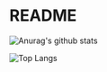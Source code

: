 # README

![Anurag's github stats](https://github-readme-stats.vercel.app/api?username=kelvinLin9&theme=vue-dark)

![Top Langs](https://github-readme-stats.vercel.app/api/top-langs/?username=kelvinLin9&theme=vue-dark)


